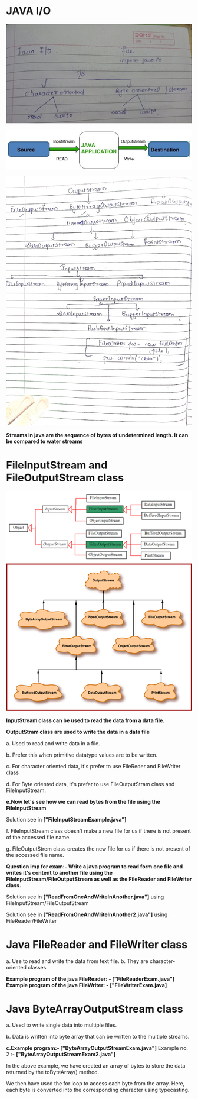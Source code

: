 # JAVA I/O

![CHEESE!](javaio1st.jpg)

![CHEESE!](javaio.jpg)

![CHEESE!](java2nd.jpg)

**Streams in java are the sequence of bytes of undetermined length. It can be compared to water streams**

# FileInputStream and FileOutputStream class

![CHEESE!](inputoutput.png)
![CHEESE!](OutputStream.gif)

**InputStream class can be used to read the data from a data file.**

**OutputStram class are used to write the data in a data file**

a. Used to read and write data in a file.

b. Prefer this when primitive datatype values are to be written.

c. For character oriented data, it's prefer to use FileReder and FileWriter class

d. For Byte oriented data, it's prefer to use FileOutputStram class and FileInputStream.

**e.Now let's see how we can read bytes from the file using the FileInputStream**

Solution see in **["FileInputStreamExample.java"]**

f. FileInputStream class doesn't make a new file for us if there is not present of the accessed file name.

g. FileOutputStrem class creates the new file for us if there is not present of the accessed file name.

**Question imp for exam:- Write a java program to read form one file and writes it's content to another file using the FileInputStream/FileOutputStream as well as the FileReader and FileWriter class.**

Solution see in **["ReadFromOneAndWriteInAnother.java"]** using FileInputStream/FileOutputStream

Solution see in **["ReadFromOneAndWriteInAnother2.java"]** using FileReader/FileWriter

# Java FileReader and FileWriter class

a. Use to read and write the data from text file.
b. They are character-oriented classes.

**Example program of the java FileReader: - ["FileReaderExam.java"]**
**Example program of the java FileWriter: - ["FileWriterExam.java]**

# Java ByteArrayOutputStream class

a. Used to write single data into multiple files.

b. Data is written into byte array that can be written to the multiple streams.

**c.Example program:- ["ByteArrayOutputStreamExam.java"]**
Example no. 2 :- **["ByteArrayOutputStreamExam2.java"]**

In the above example, we have created an array of bytes to store the data returned by the toByteArray() method.

We then have used the for loop to access each byte from the array. Here, each byte is converted into the corresponding character using typecasting.
